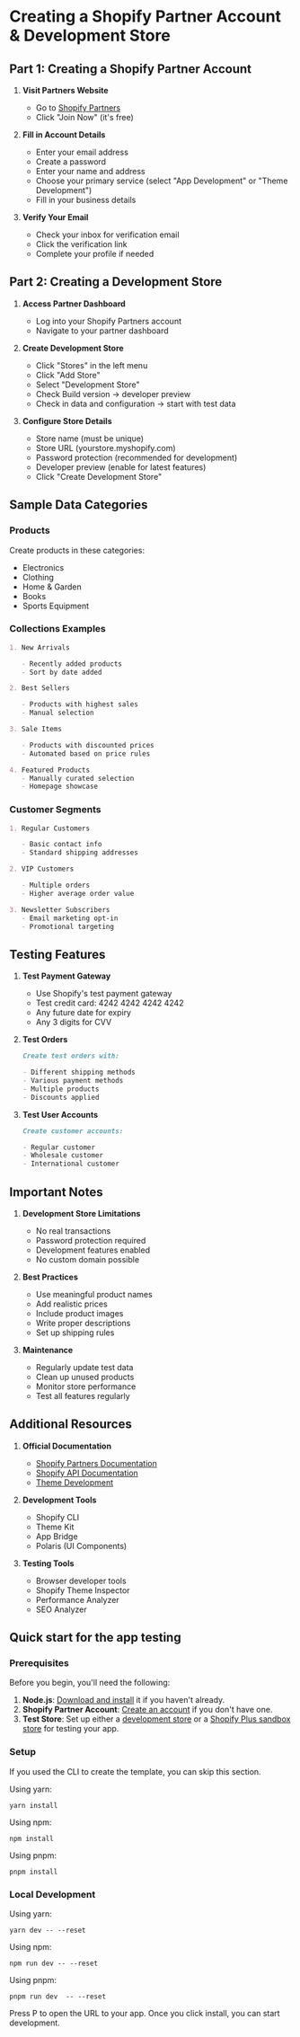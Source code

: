 # Creating a Shopify Partner Account & Development Store

## Part 1: Creating a Shopify Partner Account

1. **Visit Partners Website**

   - Go to [Shopify Partners](https://www.shopify.com/partners)
   - Click "Join Now" (it's free)

2. **Fill in Account Details**

   - Enter your email address
   - Create a password
   - Enter your name and address
   - Choose your primary service (select "App Development" or "Theme Development")
   - Fill in your business details

3. **Verify Your Email**
   - Check your inbox for verification email
   - Click the verification link
   - Complete your profile if needed

## Part 2: Creating a Development Store

1. **Access Partner Dashboard**

   - Log into your Shopify Partners account
   - Navigate to your partner dashboard

2. **Create Development Store**

   - Click "Stores" in the left menu
   - Click "Add Store"
   - Select "Development Store"
   - Check Build version -> developer preview
   - Check in data and configuration -> start with test data

3. **Configure Store Details**
   - Store name (must be unique)
   - Store URL (yourstore.myshopify.com)
   - Password protection (recommended for development)
   - Developer preview (enable for latest features)
   - Click "Create Development Store"

## Sample Data Categories

### Products

Create products in these categories:

- Electronics
- Clothing
- Home & Garden
- Books
- Sports Equipment

### Collections Examples

```markdown
1. New Arrivals

   - Recently added products
   - Sort by date added

2. Best Sellers

   - Products with highest sales
   - Manual selection

3. Sale Items

   - Products with discounted prices
   - Automated based on price rules

4. Featured Products
   - Manually curated selection
   - Homepage showcase
```

### Customer Segments

```markdown
1. Regular Customers

   - Basic contact info
   - Standard shipping addresses

2. VIP Customers

   - Multiple orders
   - Higher average order value

3. Newsletter Subscribers
   - Email marketing opt-in
   - Promotional targeting
```

## Testing Features

1. **Test Payment Gateway**

   - Use Shopify's test payment gateway
   - Test credit card: 4242 4242 4242 4242
   - Any future date for expiry
   - Any 3 digits for CVV

2. **Test Orders**

   ```markdown
   Create test orders with:

   - Different shipping methods
   - Various payment methods
   - Multiple products
   - Discounts applied
   ```

3. **Test User Accounts**

   ```markdown
   Create customer accounts:

   - Regular customer
   - Wholesale customer
   - International customer
   ```

## Important Notes

1. **Development Store Limitations**

   - No real transactions
   - Password protection required
   - Development features enabled
   - No custom domain possible

2. **Best Practices**

   - Use meaningful product names
   - Add realistic prices
   - Include product images
   - Write proper descriptions
   - Set up shipping rules

3. **Maintenance**
   - Regularly update test data
   - Clean up unused products
   - Monitor store performance
   - Test all features regularly

## Additional Resources

1. **Official Documentation**

   - [Shopify Partners Documentation](https://shopify.dev/partners)
   - [Shopify API Documentation](https://shopify.dev/api)
   - [Theme Development](https://shopify.dev/themes)

2. **Development Tools**

   - Shopify CLI
   - Theme Kit
   - App Bridge
   - Polaris (UI Components)

3. **Testing Tools**
   - Browser developer tools
   - Shopify Theme Inspector
   - Performance Analyzer
   - SEO Analyzer

## Quick start for the app testing

### Prerequisites

Before you begin, you'll need the following:

1. **Node.js**: [Download and install](https://nodejs.org/en/download/) it if you haven't already.
2. **Shopify Partner Account**: [Create an account](https://partners.shopify.com/signup) if you don't have one.
3. **Test Store**: Set up either a [development store](https://help.shopify.com/en/partners/dashboard/development-stores#create-a-development-store) or a [Shopify Plus sandbox store](https://help.shopify.com/en/partners/dashboard/managing-stores/plus-sandbox-store) for testing your app.

### Setup

If you used the CLI to create the template, you can skip this section.

Using yarn:

```shell
yarn install
```

Using npm:

```shell
npm install
```

Using pnpm:

```shell
pnpm install
```

### Local Development

Using yarn:

```shell
yarn dev -- --reset
```

Using npm:

```shell
npm run dev -- --reset
```

Using pnpm:

```shell
pnpm run dev  -- --reset
```

Press P to open the URL to your app. Once you click install, you can start development.
